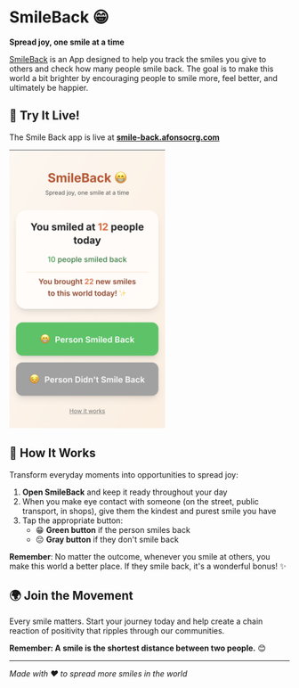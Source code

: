 # SmileBack 😁

**Spread joy, one smile at a time**

[SmileBack](https://smile-back.afonsocrg.com) is an App designed to help you track the smiles you give to others and check how many people smile back.
The goal is to make this world a bit brighter by encouraging people to smile more, feel better, and ultimately be happier.

## 🚀 Try It Live!

The Smile Back app is live at **[smile-back.afonsocrg.com](https://smile-back.afonsocrg.com)**
<!-- ![Smile back screenshot](./smile_back_screenshot.png "Optional title text") -->
<img src="./smile_back_screenshot.png" alt="Smile back screenshot" height="500">

## 📱 How It Works

Transform everyday moments into opportunities to spread joy:

1. **Open SmileBack** and keep it ready throughout your day
2. When you make eye contact with someone (on the street, public transport, in shops), give them the kindest and purest smile you have
3. Tap the appropriate button:
   - 😁 **Green button** if the person smiles back
   - 😔 **Gray button** if they don't smile back

**Remember**: No matter the outcome, whenever you smile at others, you make this world a better place. If they smile back, it's a wonderful bonus! ✨

## 🌍 Join the Movement

Every smile matters. Start your journey today and help create a chain reaction of positivity that ripples through our communities. 

**Remember: A smile is the shortest distance between two people.** 😊

---

*Made with ❤️ to spread more smiles in the world*